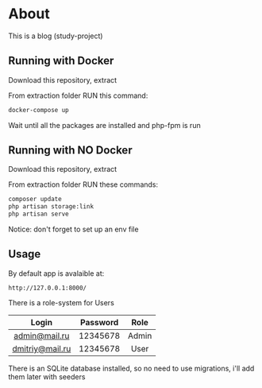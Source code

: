 # About

This is a blog (study-project)

## Running with Docker
Download this repository, extract

From extraction folder RUN this command:

```bash
docker-compose up
```

Wait until all the packages are installed and php-fpm is run

## Running with NO Docker
Download this repository, extract

From extraction folder RUN these commands:

```bash
composer update
php artisan storage:link
php artisan serve
```

Notice: don't forget to set up an env file

## Usage

By default app is avalaible at:

```
http://127.0.0.1:8000/
```
There is a role-system for Users

| Login | Password | Role |
|:---------:|:---------:|:---------:|
| admin@mail.ru | 12345678 | Admin |
| dmitriy@mail.ru | 12345678 | User |

There is an SQLite database installed, so no need to use migrations, i'll add them later with seeders

